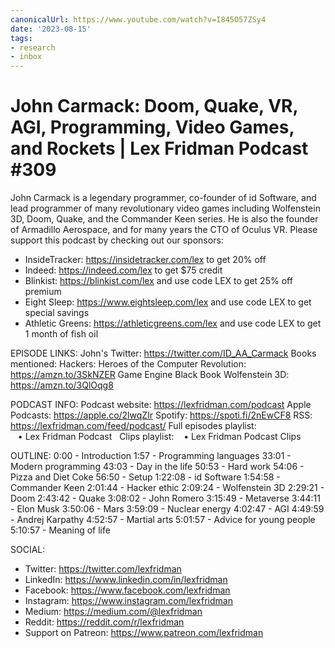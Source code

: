 ```yaml
---
canonicalUrl: https://www.youtube.com/watch?v=I845O57ZSy4
date: '2023-08-15'
tags:
- research
- inbox
---
```


# John Carmack: Doom, Quake, VR, AGI, Programming, Video Games, and Rockets | Lex Fridman Podcast #309

John Carmack is a legendary programmer, co-founder of id Software, and lead programmer of many revolutionary video games including Wolfenstein 3D, Doom, Quake, and the Commander Keen series. He is also the founder of Armadillo Aerospace, and for many years the CTO of Oculus VR. Please support this podcast by checking out our sponsors:
- InsideTracker: https://insidetracker.com/lex to get 20% off
- Indeed: https://indeed.com/lex to get $75 credit
- Blinkist: https://blinkist.com/lex and use code LEX to get 25% off premium
- Eight Sleep: https://www.eightsleep.com/lex and use code LEX to get special savings
- Athletic Greens: https://athleticgreens.com/lex and use code LEX to get 1 month of fish oil

EPISODE LINKS:
John's Twitter: https://twitter.com/ID_AA_Carmack
Books mentioned:
Hackers: Heroes of the Computer Revolution: https://amzn.to/3SkNZER
Game Engine Black Book Wolfenstein 3D: https://amzn.to/3QlOqg8

PODCAST INFO:
Podcast website: https://lexfridman.com/podcast
Apple Podcasts: https://apple.co/2lwqZIr
Spotify: https://spoti.fi/2nEwCF8
RSS: https://lexfridman.com/feed/podcast/
Full episodes playlist:    • Lex Fridman Podcast  
Clips playlist:    • Lex Fridman Podcast Clips  

OUTLINE:
0:00 - Introduction
1:57 - Programming languages
33:01 - Modern programming
43:03 - Day in the life
50:53 - Hard work
54:06 - Pizza and Diet Coke
56:50 - Setup
1:22:08 - id Software
1:54:58 - Commander Keen
2:01:44 - Hacker ethic
2:09:24 - Wolfenstein 3D
2:29:21 - Doom
2:43:42 - Quake
3:08:02 - John Romero
3:15:49 - Metaverse
3:44:11 - Elon Musk
3:50:06 - Mars
3:59:09 - Nuclear energy
4:02:47 - AGI
4:49:59 - Andrej Karpathy
4:52:57 - Martial arts
5:01:57 - Advice for young people
5:10:57 - Meaning of life

SOCIAL:
- Twitter: https://twitter.com/lexfridman
- LinkedIn: https://www.linkedin.com/in/lexfridman
- Facebook: https://www.facebook.com/lexfridman
- Instagram: https://www.instagram.com/lexfridman
- Medium: https://medium.com/@lexfridman
- Reddit: https://reddit.com/r/lexfridman
- Support on Patreon: https://www.patreon.com/lexfridman